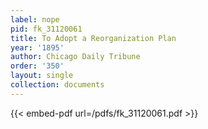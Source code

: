 ```yaml
---
label: nope
pid: fk_31120061
title: To Adopt a Reorganization Plan
year: '1895'
author: Chicago Daily Tribune
order: '350'
layout: single
collection: documents
---
```



{{< embed-pdf url=/pdfs/fk_31120061.pdf >}}